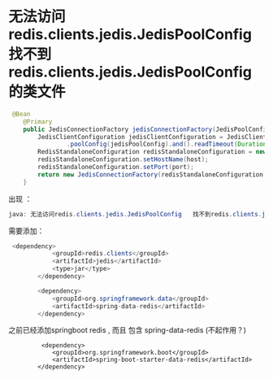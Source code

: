 # 无法访问redis.clients.jedis.JedisPoolConfig 找不到redis.clients.jedis.JedisPoolConfig的类文件





```java
 @Bean
    @Primary
    public JedisConnectionFactory jedisConnectionFactory(JedisPoolConfig jedisPoolConfig) {
        JedisClientConfiguration jedisClientConfiguration = JedisClientConfiguration.builder().usePooling()
                .poolConfig(jedisPoolConfig).and().readTimeout(Duration.ofMillis(timeout)).build();
        RedisStandaloneConfiguration redisStandaloneConfiguration = new RedisStandaloneConfiguration();
        redisStandaloneConfiguration.setHostName(host);
        redisStandaloneConfiguration.setPort(port);
        return new JedisConnectionFactory(redisStandaloneConfiguration, jedisClientConfiguration);
    }
```



出现 ：

```java
java: 无法访问redis.clients.jedis.JedisPoolConfig   找不到redis.clients.jedis.JedisPoolConfig的类文件
```





需要添加：

```java
 <dependency>
            <groupId>redis.clients</groupId>
            <artifactId>jedis</artifactId>
            <type>jar</type>
        </dependency>

        <dependency>
            <groupId>org.springframework.data</groupId>
            <artifactId>spring-data-redis</artifactId>
        </dependency>
```



之前已经添加springboot redis , 而且 包含 spring-data-redis (不起作用？)

```
         <dependency>
            <groupId>org.springframework.boot</groupId>
            <artifactId>spring-boot-starter-data-redis</artifactId>
        </dependency>
```
